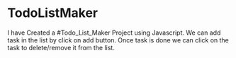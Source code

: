 # TodoListMaker

I have Created a  #Todo_List_Maker Project using Javascript.
We can add task in the list by click on add button.
Once task is done we can click on the task to delete/remove it from the list.
